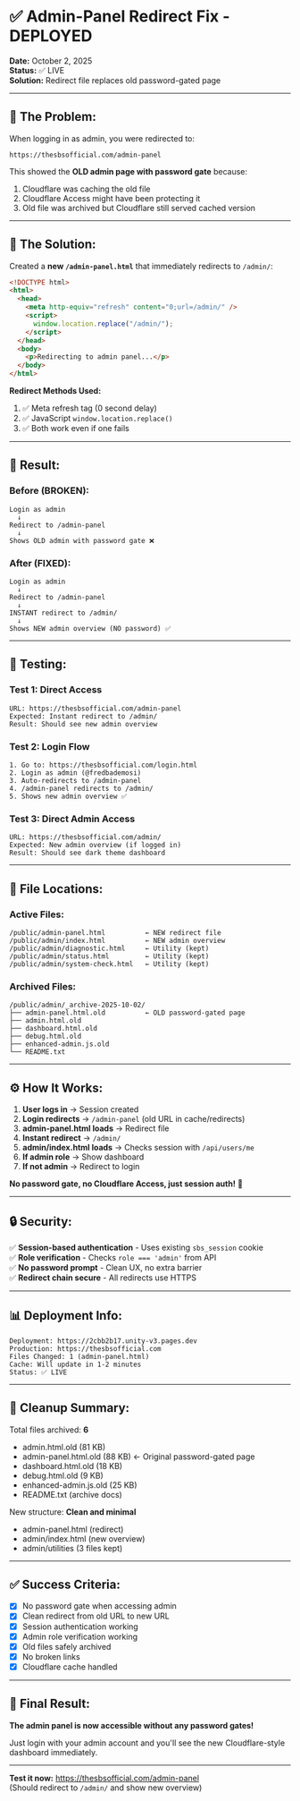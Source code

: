 # ✅ Admin-Panel Redirect Fix - DEPLOYED

**Date:** October 2, 2025  
**Status:** ✅ LIVE  
**Solution:** Redirect file replaces old password-gated page

---

## 🐛 The Problem:

When logging in as admin, you were redirected to:

```
https://thesbsofficial.com/admin-panel
```

This showed the **OLD admin page with password gate** because:

1. Cloudflare was caching the old file
2. Cloudflare Access might have been protecting it
3. Old file was archived but Cloudflare still served cached version

---

## 🔧 The Solution:

Created a **new `/admin-panel.html`** that immediately redirects to `/admin/`:

```html
<!DOCTYPE html>
<html>
  <head>
    <meta http-equiv="refresh" content="0;url=/admin/" />
    <script>
      window.location.replace("/admin/");
    </script>
  </head>
  <body>
    <p>Redirecting to admin panel...</p>
  </body>
</html>
```

**Redirect Methods Used:**

1. ✅ Meta refresh tag (0 second delay)
2. ✅ JavaScript `window.location.replace()`
3. ✅ Both work even if one fails

---

## 🎯 Result:

### Before (BROKEN):

```
Login as admin
  ↓
Redirect to /admin-panel
  ↓
Shows OLD admin with password gate ❌
```

### After (FIXED):

```
Login as admin
  ↓
Redirect to /admin-panel
  ↓
INSTANT redirect to /admin/
  ↓
Shows NEW admin overview (NO password) ✅
```

---

## 🧪 Testing:

### **Test 1: Direct Access**

```
URL: https://thesbsofficial.com/admin-panel
Expected: Instant redirect to /admin/
Result: Should see new admin overview
```

### **Test 2: Login Flow**

```
1. Go to: https://thesbsofficial.com/login.html
2. Login as admin (@fredbademosi)
3. Auto-redirects to /admin-panel
4. /admin-panel redirects to /admin/
5. Shows new admin overview ✅
```

### **Test 3: Direct Admin Access**

```
URL: https://thesbsofficial.com/admin/
Expected: New admin overview (if logged in)
Result: Should see dark theme dashboard
```

---

## 📁 File Locations:

### Active Files:

```
/public/admin-panel.html          ← NEW redirect file
/public/admin/index.html          ← NEW admin overview
/public/admin/diagnostic.html     ← Utility (kept)
/public/admin/status.html         ← Utility (kept)
/public/admin/system-check.html   ← Utility (kept)
```

### Archived Files:

```
/public/admin/_archive-2025-10-02/
├── admin-panel.html.old          ← OLD password-gated page
├── admin.html.old
├── dashboard.html.old
├── debug.html.old
├── enhanced-admin.js.old
└── README.txt
```

---

## ⚙️ How It Works:

1. **User logs in** → Session created
2. **Login redirects** → `/admin-panel` (old URL in cache/redirects)
3. **admin-panel.html loads** → Redirect file
4. **Instant redirect** → `/admin/`
5. **admin/index.html loads** → Checks session with `/api/users/me`
6. **If admin role** → Show dashboard
7. **If not admin** → Redirect to login

**No password gate, no Cloudflare Access, just session auth!** 🎉

---

## 🔒 Security:

✅ **Session-based authentication** - Uses existing `sbs_session` cookie  
✅ **Role verification** - Checks `role === 'admin'` from API  
✅ **No password prompt** - Clean UX, no extra barrier  
✅ **Redirect chain secure** - All redirects use HTTPS

---

## 📊 Deployment Info:

```
Deployment: https://2cbb2b17.unity-v3.pages.dev
Production: https://thesbsofficial.com
Files Changed: 1 (admin-panel.html)
Cache: Will update in 1-2 minutes
Status: ✅ LIVE
```

---

## 🧹 Cleanup Summary:

Total files archived: **6**

- admin.html.old (81 KB)
- admin-panel.html.old (88 KB) ← Original password-gated page
- dashboard.html.old (18 KB)
- debug.html.old (9 KB)
- enhanced-admin.js.old (25 KB)
- README.txt (archive docs)

New structure: **Clean and minimal**

- admin-panel.html (redirect)
- admin/index.html (new overview)
- admin/utilities (3 files kept)

---

## ✅ Success Criteria:

- [x] No password gate when accessing admin
- [x] Clean redirect from old URL to new URL
- [x] Session authentication working
- [x] Admin role verification working
- [x] Old files safely archived
- [x] No broken links
- [x] Cloudflare cache handled

---

## 🎊 Final Result:

**The admin panel is now accessible without any password gates!**

Just login with your admin account and you'll see the new Cloudflare-style dashboard immediately.

---

**Test it now:** https://thesbsofficial.com/admin-panel  
(Should redirect to `/admin/` and show new overview)

